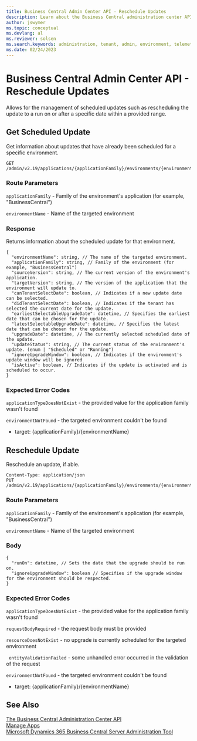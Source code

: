 ```yaml
---
title: Business Central Admin Center API - Reschedule Updates
description: Learn about the Business Central administration center API for rescheduling updates.
author: jswymer
ms.topic: conceptual
ms.devlang: al
ms.reviewer: solsen
ms.search.keywords: administration, tenant, admin, environment, telemetry
ms.date: 02/24/2023
---
```


# Business Central Admin Center API - Reschedule Updates

Allows for the management of scheduled updates such as rescheduling the update to a run on or after a specific date within a provided range.

## Get Scheduled Update

Get information about updates that have already been scheduled for a specific environment.

```
GET /admin/v2.19/applications/{applicationFamily}/environments/{environmentName}/upgrade
```

### Route Parameters

`applicationFamily` - Family of the environment's application (for example, "BusinessCentral")

`environmentName` - Name of the targeted environment

### Response

Returns information about the scheduled update for that environment.

```
{
  "environmentName": string, // The name of the targeted environment.
  "applicationFamily": string, // Family of the environment (for example, "BusinessCentral")
  "sourceVersion": string, // The current version of the environment's application.
  "targetVersion": string, // The version of the application that the environment will update to.
  "canTenantSelectDate": boolean, // Indicates if a new update date can be selected.
  "didTenantSelectDate": boolean, // Indicates if the tenant has selected the current date for the update.
  "earliestSelectableUpgradeDate": datetime, // Specifies the earliest date that can be chosen for the update.
  "latestSelectableUpgradeDate": datetime, // Specifies the latest date that can be chosen for the update.
  "upgradeDate": datetime, // The currently selected scheduled date of the update.
  "updateStatus": string, // The current status of the environment's update. (enum | "Scheduled" or "Running")
  "ignoreUpgradeWindow": boolean, // Indicates if the environment's update window will be ignored
  "isActive": boolean, // Indicates if the update is activated and is scheduled to occur.
}
```

### Expected Error Codes

`applicationTypeDoesNotExist` - the provided value for the application family wasn't found

`environmentNotFound` - the targeted environment couldn't be found

   - target: {applicationFamily}/{environmentName}

## Reschedule Update

Reschedule an update, if able.

```
Content-Type: application/json
PUT /admin/v2.19/applications/{applicationFamily}/environments/{environmentName}/upgrade
```

### Route Parameters

`applicationFamily` - Family of the environment's application (for example, "BusinessCentral")

`environmentName` - Name of the targeted environment

### Body

```
{
  "runOn": datetime, // Sets the date that the upgrade should be run on.
  "ignoreUpgradeWindow": boolean // Specifies if the upgrade window for the environment should be respected.
}
```

### Expected Error Codes

`applicationTypeDoesNotExist` - the provided value for the application family wasn't found

`requestBodyRequired` - the request body must be provided

`resourceDoesNotExist` - no upgrade is currently scheduled for the targeted environment

` entityValidationFailed` - some unhandled error occurred in the validation of the request

`environmentNotFound` - the targeted environment couldn't be found

   - target: {applicationFamily}/{environmentName}


## See Also

[The Business Central Administration Center API](administration-center-api.md)  
[Manage Apps](tenant-admin-center-manage-apps.md)  
[Microsoft Dynamics 365 Business Central Server Administration Tool](administration-tool.md) 
